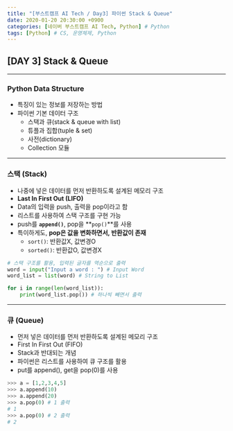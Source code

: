 ```yaml
---
title: "[부스트캠프 AI Tech / Day3] 파이썬 Stack & Queue"
date: 2020-01-20 20:30:00 +0900
categories: [네이버 부스트캠프 AI Tech, Python] # Python
tags: [Python] # CS, 운영체제, Python
---
```



## **[DAY 3] Stack & Queue**

---

### Python Data Structure

- 특징이 있는 정보를 저장하는 방법
- 파이썬 기본 데이터 구조
  - 스택과 큐(stack & queue with list)
  - 튜플과 집합(tuple & set)
  - 사전(dictionary)
  - Collection 모듈

---

### **스택 (Stack)**

- 나중에 넣은 데이터를 먼저 반환하도록 설계된 메모리 구조
- **Last In First Out (LIFO)**
- Data의 입력을 push, 출력을 pop이라고 함
- 리스트를 사용하여 스택 구조를 구현 가능
- push를 **`append()`**, pop을 **`pop()`**를 사용
- 특이하게도, **pop은 값을 변화하면서, 반환값이 존재**
  - `sort()`: 반환값X, 값변경O
  - `sorted()`: 반환값O, 값변경X
  
```python
# 스택 구조를 활용, 입력된 글자를 역순으로 출력
word = input("Input a word : ") # Input Word
word_list = list(word) # String to List

for i in range(len(word_list)):
    print(word_list.pop()) # 하나씩 빼면서 출력
```

---

### **큐 (Queue)**

- 먼저 넣은 데이터를 먼저 반환하도록 설계된 메모리 구조
- First In First Out (FIFO)
- Stack과 반대되는 개념
- 파이썬은 리스트를 사용하여 큐 구조를 활용
- put를 append(), get을 pop(0)를 사용

```python
>>> a = [1,2,3,4,5]
>>> a.append(10)
>>> a.append(20)
>>> a.pop(0) # 1 출력
# 1
>>> a.pop(0) # 2 출력
# 2
```
